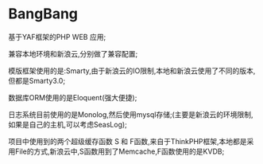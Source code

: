 # BangBang
基于YAF框架的PHP WEB 应用;

兼容本地环境和新浪云,分别做了兼容配置;

模版框架使用的是:Smarty,由于新浪云的IO限制,本地和新浪云使用了不同的版本,但都是Smarty3.0;

数据库ORM使用的是Eloquent(强大便捷);

日志系统目前使用的是Monolog,然后使用mysql存储;(主要是新浪云的环境限制,如果是自己的主机,可以考虑SeasLog);

项目中使用到的两个超级缓存函数 S 和 F函数,来自于ThinkPHP框架,本地都是采用File的方式,新浪云中,S函数用到了Memcache,F函数使用的是KVDB;